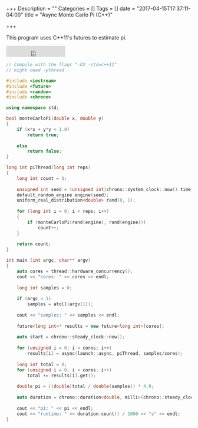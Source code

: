 +++
Description = ""
Categories = []
Tags = []
date = "2017-04-15T17:37:11-04:00"
title = "Async Monte Carlo Pi (C++)"

+++

<link href="../../css/prism.css" rel="stylesheet"/>
<script src="../../scripts/prism.js"></script>

This program uses C++11's futures to estimate pi.

<iframe src="https://ghbtns.com/github-btn.html?user=tstraus&repo=asyncMonteCarloPi&type=star&count=false&size=large" frameborder="0" scrolling="0" width="160px" height="30px"></iframe>

~~~cpp
// Compile with the flags "-O3 -std=c++11"
// might need -pthread

#include <iostream>
#include <future>
#include <random>
#include <chrono>

using namespace std;

bool monteCarloPi(double x, double y)
{
    if (x*x + y*y < 1.0)
        return true;
    
    else
        return false;
}

long int piThread(long int reps)
{
    long int count = 0;
    
    unsigned int seed = (unsigned int)chrono::system_clock::now().time_since_epoch().count();
    default_random_engine engine(seed);
    uniform_real_distribution<double> rand(0, 1);
    
    for (long int i = 0; i < reps; i++)
    {
        if (monteCarloPi(rand(engine), rand(engine)))
            count++;
    }
    
    return count;
}

int main (int argc, char** argv)
{
    auto cores = thread::hardware_concurrency();
    cout << "cores: " << cores << endl;
    
    long int samples = 0;
    
    if (argc > 1)
        samples = atoll(argv[1]);
    
    cout << "samples: " << samples << endl;
    
    future<long int>* results = new future<long int>[cores];
    
    auto start = chrono::steady_clock::now();
    
    for (unsigned i = 0; i < cores; i++)
        results[i] = async(launch::async, piThread, samples/cores);
    
    long int total = 0;
    for (unsigned i = 0; i < cores; i++)
        total += results[i].get();
    
    double pi = ((double)total / double(samples)) * 4.0;
    
    auto duration = chrono::duration<double, milli>(chrono::steady_clock::now() - start);
    
    cout << "pi: " << pi << endl;
    cout << "runtime: " << duration.count() / 1000 << "s" << endl;
}
~~~

